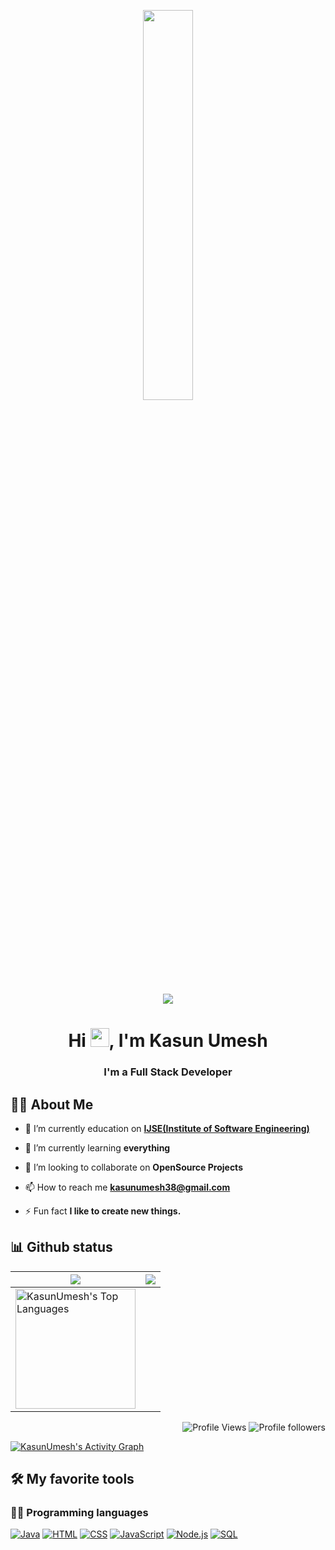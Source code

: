 <p align="center">
  <img width="40%" height="auto" src="https://github.com/Adam-pw/Adam-pw/blob/main/animation_500_kxa883sd.gif">
</p>

<p align="center">
  <img src="https://readme-typing-svg.herokuapp.com?center=true&vCenter=true&lines=Hi%2C+I'm+Kasun+Umesh+;Software+Engineer+Student;And+Full+Stack+Developer">
</p>

<h1 align="center">Hi <img src="https://raw.githubusercontent.com/MartinHeinz/MartinHeinz/master/wave.gif" width="30px">, I'm Kasun Umesh</h1>
<h3 align="center">I'm a  Full Stack Developer</h3>


## 🙋‍♂️ About Me

- 🔭 I’m currently education on **[IJSE(Institute of Software Engineering)](https://www.ijse.lk/)**

- 🌱 I’m currently learning **everything**

- 👯 I’m looking to collaborate on **OpenSource Projects**

- 📫 How to reach me **kasunumesh38@gmail.com**

- ⚡ Fun fact **I like to create new things.**

## 📊 Github status

<img src="https://github-readme-stats.vercel.app/api?username=KasunUmesh&&show_icons=true&count_private=true&theme=blue-green&hide_border=true">|<img src="https://github-readme-streak-stats.herokuapp.com?user=KasunUmesh&theme=github-dark&hide_border=true&date_format=%5BY%20%5DM%20j&background=081F8D15"/>
|---|---|
<img alt="KasunUmesh's Top Languages" src="https://github-readme-stats.vercel.app/api/top-langs/?username=KasunUmesh&langs_count=8&layout=compact&theme=react&hide_border=true&bg_color=1F222E&title_color=F85D7F&icon_color=F8D866&hide=Jupyter%20Notebook" height="192px"/>|

<p align="Right">
  <img alt="Profile Views" src="https://komarev.com/ghpvc/?username=KasunUmesh&color=brightgreen">
  <img alt="Profile followers" src="https://img.shields.io/github/followers/KasunUmesh">
</p>

<a href="https://github.com/KasunUmesh/github-readme-activity-graph"><img alt="KasunUmesh's Activity Graph" src="https://activity-graph.herokuapp.com/graph?username=KasunUmesh&bg_color=0D1117&color=5BCDEC&line=5BCDEC&point=FFFFFF&hide_border=true" /></a>

## 🛠️ My favorite tools

### 👨‍💻 Programming languages
<p>
  <a href="https://github.com/search?q=user%KasunUmesh+language%3Ajava"><img alt="Java" src="https://img.shields.io/badge/Java-007396.svg?logo=java&logoColor=white"></a>
  <a href="https://github.com/search?q=user%KasunUmesh+language%3Ahtml"><img alt="HTML" src="https://img.shields.io/badge/HTML-E34F26.svg?logo=html5&logoColor=white"></a>
  <a href="https://github.com/search?q=user%KasunUmesh+language%3Acss"><img alt="CSS" src="https://img.shields.io/badge/CSS-1572B6.svg?logo=css3&logoColor=white"></a>
  <a href="https://github.com/search?q=user%KasunUmesh+language%3Ajavascript"><img alt="JavaScript" src="https://img.shields.io/badge/JavaScript-F7DF1E.svg?logo=javascript&logoColor=black"></a>
  <a href="https://github.com/search?q=user%KasunUmesh+language%3Ajavascript"><img alt="Node.js" src="https://img.shields.io/badge/Node.js-43853D.svg?logo=node.js&logoColor=white"></a>
  <a href="https://github.com/search?q=user%KasunUmesh+language%3Asql"><img alt="SQL" src="https://custom-icon-badges.herokuapp.com/badge/SQL-025E8C.svg?logo=database&logoColor=white"></a>
</p>
